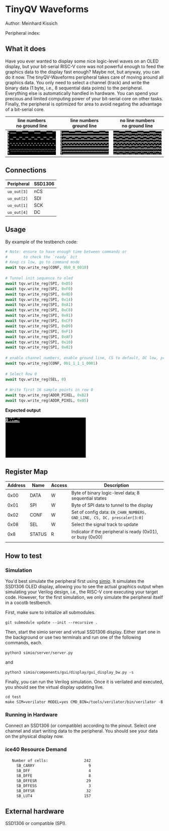 <!---

This file is used to generate your project datasheet. Please fill in the information below and delete any unused
sections.

The peripheral index is the number TinyQV will use to select your peripheral.  You will pick a free
slot when raising the pull request against the main TinyQV repository, and can fill this in then.  You
also need to set this value as the PERIPHERAL_NUM in your test script.

You can also include images in this folder and reference them in the markdown. Each image must be less than
512 kb in size, and the combined size of all images must be less than 1 MB.
-->

# TinyQV Waveforms

Author: Meinhard Kissich

Peripheral index: 

## What it does

Have you ever wanted to display some nice logic-level waves on an OLED display, but your bit-serial RISC-V core was not powerful enough to feed the graphics data to the display fast enough? Maybe not, but anyway, you can do it now. The tinyQV-Waveforms peripheral takes care of moving around all graphics data. You only need to select a channel (track) and write the binary data (1 byte, i.e., 8 sequential data points) to the peripheral. Everything else is automatically handled in hardware. You can spend your precious and limited computing power of your bit-serial core on other tasks. Finally, the peripheral is optimized for area to avoid negating the advantage of a bit-serial core.

| line numbers<br>no ground line | line numbers<br>ground line | no line numbers<br>no ground line |
| ------------------------------ | --------------------------- | --------------------------------- |
| ![](fig/demo1.png)             | ![](fig/demo2.png)          | ![](fig/demo3.png)                |


## Connections

| Peripheral  | SSD1306 |
| ----------- | ------- |
| `uo_out[3]` | nCS     |
| `uo_out[2]` | SDI     |
| `uo_out[1]` | SCK     |
| `uo_out[4]` | DC      |

## Usage

By example of the testbench code:

```Python
# Note: ensure to have enough time between commands or
#       to check the `ready` bit
# Keep cs low, go to command mode
await tqv.write_reg(CONF, 0b0_0_0010)

# Tunnel init sequence to oled
await tqv.write_reg(SPI, 0xD5)
await tqv.write_reg(SPI, 0xF0)
await tqv.write_reg(SPI, 0x8D)
await tqv.write_reg(SPI, 0x14)
await tqv.write_reg(SPI, 0xA1)
await tqv.write_reg(SPI, 0xC8)
await tqv.write_reg(SPI, 0x81)
await tqv.write_reg(SPI, 0xCF)
await tqv.write_reg(SPI, 0xD9)
await tqv.write_reg(SPI, 0xF1)
await tqv.write_reg(SPI, 0xAF)
await tqv.write_reg(SPI, 0x10)
await tqv.write_reg(SPI, 0x02)

# enable channel numbers, enable ground line, CS to default, DC low, prescaler
await tqv.write_reg(CONF, 0b1_1_1_1_0001)

# Select Row 0
await tqv.write_reg(SEL, 0)

# Write first 16 sample points in row 0
await tqv.write_reg(ADDR_PIXEL, 0xB2)
await tqv.write_reg(ADDR_PIXEL, 0x05)
```

**Expected output**

![](fig/example1.png)

## Register Map


| Address | Name   | Access | Description                                                          |
| ------- | ------ | ------ | -------------------------------------------------------------------- |
| 0x00    | DATA   | W      | Byte of binary logic-level data; 8 sequential states                 |
| 0x01    | SPI    | W      | Byte of SPI data to tunnel to the display                            |
| 0x02    | CONF   | W      | Set of config data: `EN_CHAN_NUMBERS, GND_LINE, CS, DC, prescaler[3:0]` |
| 0x08    | SEL    | W      | Select the signal track to update                                    |
| 0x8     | STATUS | R      | Indicator if the peripheral is ready (0x01), or busy (0x00)          |
|         |        |        |                                                                      |


## How to test

### Simulation

You'd best simulate the peripheral first using [simio](https://github.com/meiniKi/simio). It simulates the SSD1306 OLED display, allowing you to see the actual graphics output when simulating your Verilog design, i.e., the RISC-V core executing your target code. However, for the first simulation, we only simulate the peripheral itself in a cocotb testbench.

First, make sure to initialize all submodules.

`git submodule update --init --recursive .`

Then, start the simio server and virtual SSD1306 display. Either start one in the background or use two terminals and run one of the following commands, each.

`python3 simio/server/server.py`

and

`python3 simio/components/gui/display/gui_display_bw.py -s`

Finally, you can run the Verilog simulation. Once it is verilated and executed, you should see the virtual display updating live.

```shell
cd test
make SIM=verilator MODEL=yes CMD_BIN=/tools/verilator/bin/verilator -B
```

### Running in Hardware

Connect an SSD1306 (or compatible) according to the pinout. Select one channel and start writing data to the peripheral. You should see your data on the physical display now.

### ice40 Resource Demand

```
   Number of cells:                242
     SB_CARRY                        9
     SB_DFF                          4
     SB_DFFE                         8
     SB_DFFESR                      29
     SB_DFFESS                       3
     SB_DFFSR                       32
     SB_LUT4                       157
```

## External hardware

SSD1306 or compatible (SPI).
